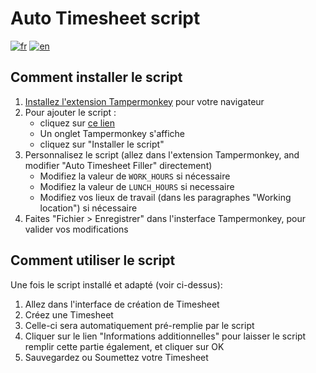 # Auto Timesheet script
[![fr](https://img.shields.io/badge/lang-fr-blue.svg)](https://github.com/yfirmy/tampermonkey-userscripts/blob/master/auto-timesheet/README.fr.md) [![en](https://img.shields.io/badge/lang-en-red.svg)](https://github.com/yfirmy/tampermonkey-userscripts/blob/master/auto-timesheet/README.md)

## Comment installer le script
 1. [Installez l'extension Tampermonkey](https://www.tampermonkey.net/) pour votre navigateur 
 2. Pour ajouter le script :
    - cliquez sur [ce lien](https://raw.github.com/yfirmy/tampermonkey-userscripts/main/auto-timesheet/auto-timesheet.user.js)
    - Un onglet Tampermonkey s'affiche
    - cliquez sur "Installer le script"
 3. Personnalisez le script (allez dans l'extension Tampermonkey, and modifier "Auto Timesheet Filler" directement)
    -  Modifiez la valeur de `WORK_HOURS` si nécessaire
    -  Modifiez la valeur de `LUNCH_HOURS` si necessaire 
    -  Modifiez vos lieux de travail (dans les paragraphes "Working location") si nécessaire
 4. Faites "Fichier > Enregistrer" dans l'insterface Tampermonkey, pour valider vos modifications

## Comment utiliser le script
Une fois le script installé et adapté (voir ci-dessus):
 1. Allez dans l'interface de création de Timesheet
 2. Créez une Timesheet
 3. Celle-ci sera automatiquement pré-remplie par le script
 4. Cliquer sur le lien "Informations additionnelles" pour laisser le script remplir cette partie également, et cliquer sur OK
 5. Sauvegardez ou Soumettez votre Timesheet
